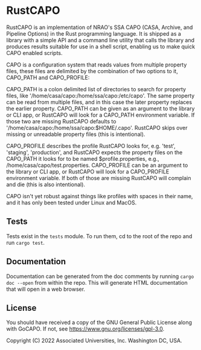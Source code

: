 # RustCAPO
RustCAPO is an implementation of NRAO's SSA CAPO (CASA, Archive, and Pipeline Options)
in the Rust programming language.  It is shipped as a library with a simple API and a command line
utility that calls the library and produces results suitable for use in a shell
script, enabling us to make quick CAPO enabled scripts.

CAPO is a configuration system that reads values from multiple property files,
these files are delimited by the combination of two options to it, CAPO_PATH
and CAPO_PROFILE:

CAPO_PATH is a colon delimited list of directories to search for property files,
like '/home/casa/capo:/home/ssa/capo:/etc/capo'. The same property can be read
from multiple files, and in this case the later property replaces the earlier
property. CAPO_PATH can be given as an argument to the library or CLI app, or
RustCAPO will look for a CAPO_PATH environment variable. If those two are missing
RustCAPO defaults to '/home/casa/capo:/home/ssa/capo:$HOME/.capo'. RustCAPO skips
over missing or unreadable property files (this is intentional).

CAPO_PROFILE describes the profile RustCAPO looks for, e.g. 'test', 'staging',
'production', and RustCAPO expects the property files on the CAPO_PATH it looks
for to be named $profile.properties, e.g., /home/casa/capo/test.properties.
CAPO_PROFILE can be an argument to the library or CLI app, or RustCAPO will look
for a CAPO_PROFILE environment variable. If both of those are missing RustCAPO
will complain and die (this is also intentional).

CAPO isn't yet robust against things like profiles with spaces in their name,
and it has only been tested under Linux and MacOS.

## Tests
Tests exist in the `tests` module. To run them, cd to the root of the repo and
run `cargo test`.

## Documentation
Documentation can be generated from the doc comments by running `cargo doc --open`
from within the repo. This will generate HTML documentation that will open in a
web browser.

## License
You should have received a copy of the GNU General Public License
along with GoCAPO.  If not, see <https://www.gnu.org/licenses/gpl-3.0>.


Copyright (C) 2022 Associated Universities, Inc. Washington DC, USA.
